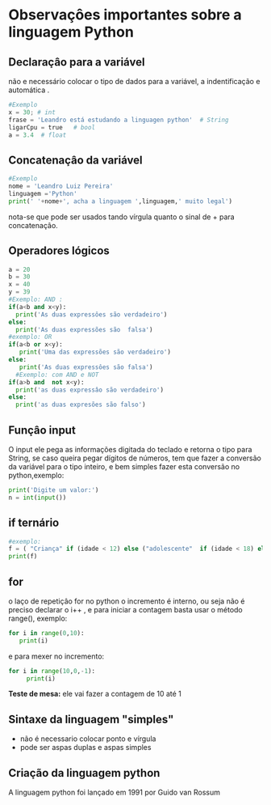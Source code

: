 
#   Observaçôes importantes sobre a linguagem Python
 

 ## Declaraçâo para a variável 
  não e necessário colocar o tipo de dados para a variável, a indentificação e automática .
  ```python
  #Exemplo
  x = 30; # int
  frase = 'Leandro está estudando a linguagen python'  # String
  ligarCpu = true   # bool
  a = 3.4  # float
  ```
  ## Concatenaçâo da variável
  ```python 
  #Exemplo 
  nome = 'Leandro Luiz Pereira'
  linguagem ='Python'
  print(' '+nome+', acha a linguagem ',linguagem,' muito legal')
  ```
  nota-se que pode ser usados tando vírgula quanto o sinal de + para concatenaçâo.
  ## Operadores lógicos 
  ```Python
  a = 20
  b = 30
  x = 40
  y = 39
  #Exemplo: AND :
  if(a<b and x<y):
    print('As duas expressôes são verdadeiro')
  else:
    print('As duas expressões são  falsa')
  #exemplo: OR
  if(a<b or x<y):
     print('Uma das expressões são verdadeiro')
  else:
     print('As duas expressôes são falsa')
    #Exemplo: com AND e NOT
  if(a>b and  not x<y):
    print('as duas expressâo são verdadeiro')
  else:
    print('as duas expresões são falso')
  ```
     
 
 ## Funçâo input 
   O input ele pega as informações digitada do teclado e retorna o tipo para String, se caso queira pegar dígitos de números, tem 
   que fazer a conversão da variável para o tipo inteiro, e bem simples fazer esta conversão no python,exemplo:
   ```python
   print('Digite um valor:')
   n = int(input())
   ```
 ## if ternário 
 ```python
 #exemplo:
 f = ( "Criança" if (idade < 12) else ("adolescente"  if (idade < 18) else ("adulto" if (idade < 60) else "Experiente")))
print(f)
```
 ## for 
 
 o laço de repetiçâo for no python o incremento é interno, ou seja não é preciso declarar  o i++ , e para iniciar a contagem basta usar o método range(), exemplo:
 
 ```python 
 for i in range(0,10):
    print(i)
 ```
 e para mexer no incremento:
 
 ```python
 for i in range(10,0,-1):
      print(i)
```
<strong>Teste de mesa:</strong> ele vai fazer a contagem de 10 até 1


## Sintaxe da linguagem "simples" 
 * não é necessario colocar ponto e vírgula 
 * pode ser aspas duplas e aspas simples

## Criação da linguagem python
A linguagem python foi lançado em 1991 por Guido van Rossum 
 
   
